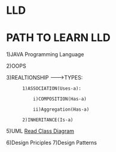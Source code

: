 # **LLD**
  # PATH TO LEARN LLD
  
1)JAVA Programming Language

2)OOPS

3)REALTIONSHIP
      --->TYPES:
      
          1)ASSOCIATION(Uses-a):
      
              i)COMPOSITION(Has-a)
         
              ii)Aggregation(Has-a)
         
          2)INHERITANCE(Is-a)
          
5)UML
[Read Class Diagram](https://blog.algomaster.io/p/uml-class-diagram-explained-with-examples)    
      
         
6)Design Priciples
7)Design Patterns
